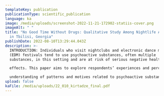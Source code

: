 ```yaml
---
templateKey: publication
publicationType: scientific_publication
language: ka
image: /media/uploads/screenshot-2022-11-21-172902-statiis-cover.png
imageAlt: " "
title: "No Good Time Without Drugs: Qualitative Study Among Nightlife Attendees
  in Tbilisi, Georgia"
publishDate: 2022-08-10T13:29:44.043Z
description: >-
  INTRODUCTION: Individuals who visit nightclubs and electronic dance music
  (EDM) festivals tend to use psychoactive substances, often multiple
  substances, in this setting and are at risk of serious negative health

  effects. This paper aims to explore respondents’ experiences and perceptions in order to have a better

  understanding of patterns and motives related to psychoactive substance use and high-risk behaviors in EDM event attendees. METHODS: In-depth and focus group interviews with 30 EDM event attendees who reported psychoactive substance use at nightlife events. The data was analyzed using the Nvivo-v.10 software.
upload: false
kaFile: /media/uploads/22_010_kirtadze_final.pdf
---
```

